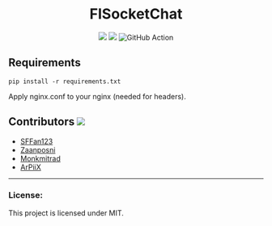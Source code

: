 <h1 align="center">FISocketChat</h1>
<p align="center">
<a href="https://github.com/FI18-Trainees/FISocketChat/blob/dev/LICENSE"><img src="https://img.shields.io/github/license/FI18-Trainees/FISocketChat.svg"/></a>
<img src="http://hits.dwyl.io/FI18-Trainees/FISocketChat.svg)](http://hits.dwyl.io/FI18-Trainees/FISocketChat"/>
  <img src="https://github.com/FI18-Trainees/FISocketChat/workflows/BasicCheckup/badge.svg" alt="GitHub Action"/>
</p>

## Requirements
```
pip install -r requirements.txt
```
Apply nginx.conf to your nginx (needed for headers).

## Contributors <img src="https://img.shields.io/badge/contributions-welcome-brightgreen.svg?style=flat"/>
- <a href="https://github.com/SFFan123">SFFan123</a>
- <a href="https://github.com/zaanposni">Zaanposni</a>
- <a href="https://github.com/Monkmitrad">Monkmitrad</a>
- <a href="https://github.com/ArPiiX">ArPiiX</a>
<hr />

### License:

This project is licensed under MIT.
